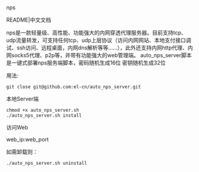 nps

README|中文文档

nps是一款轻量级、高性能、功能强大的内网穿透代理服务器。目前支持tcp、udp流量转发，可支持任何tcp、udp上层协议（访问内网网站、本地支付接口调试、ssh访问、远程桌面，内网dns解析等等……），此外还支持内网http代理、内网socks5代理、p2p等，并带有功能强大的web管理端。
auto_nps_server脚本是一键式部署nps服务端脚本，密码随机生成16位 密钥随机生成32位

用法:

```
git close git@github.com:el-cn/auto_nps_server.git
```

本地Server端
```
chmod +x auto_nps_server.sh
./auto_nps_server.sh install

```

访问Web

web_ip:web_port


如需卸载则：
```
./auto_nps_server.sh uninstall
```

